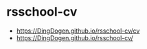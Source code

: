 # rsschool-cv
- https://DingDogen.github.io/rsschool-cv/cv
- https://DingDogen.github.io/rsschool-cv/

